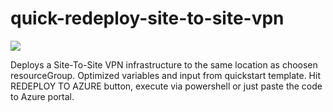 # quick-redeploy-site-to-site-vpn

<a href="https://portal.azure.com/#create/Microsoft.Template/uri/https%3A%2F%2Fraw.githubusercontent.com%2Fjonaserikson%2FAzure%2Fmaster%2Fquick-redeploy-site-to-site-vpn%2Fredeploy-main.json" target="_blank">
    <img src="https://redeploy.se/wp-content/uploads/2015/11/redeploy-to-azure.png"/>
</a>

Deploys a Site-To-Site VPN infrastructure to the same location as choosen resourceGroup.
Optimized variables and input from quickstart template.
Hit REDEPLOY TO AZURE button, execute via powershell or just paste the code to Azure portal.

